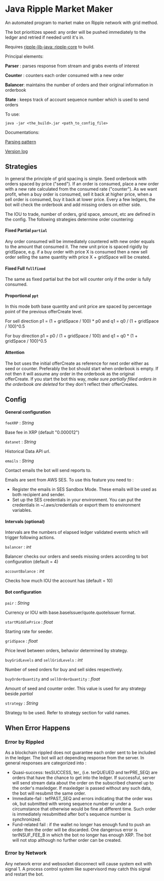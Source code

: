 # Java Ripple Market Maker

An automated program to market make on Ripple network with grid method. 

The bot prioritizes speed: any order will be pushed immediately to the ledger and retried if needed until it's in.

Requires [ripple-lib-java: ripple-core](https://github.com/ripple/ripple-lib-java) to build. 


Principal elements:

**Parser**  : parses response from stream and grabs events of interest

**Counter** : counters each order consumed with a new order

**Balancer**: maintains the number of orders and their original information in orderbook

**State**   : keeps track of account sequence number which is used to send orders 


To use:
```
java -jar <the_build>.jar <path_to_config_file>
```

Documentations:

[Parsing pattern](docs/PARSING_PATTERN.md)

[Version log](docs/VERSIONS.md)


## Strategies

In general the principle of grid spacing is simple. Seed orderbook with orders spaced by price ("seed"). If an order is consumed, place a new order with a new rate calculated from the consumed rate ("counter"). As we want profit, when a buy order is consumed, sell it back at higher price, when a sell order is consumed, buy it back at lower price. Every a few ledgers, the bot will check the orderbook and add missing orders on either side. 

The IOU to trade, number of orders, grid space, amount, etc are defined in the config. The following strategies determine order countering:


#### Fixed Partial `partial`

Any order consumed will be immediately countered with new order equals to the amount that consumed it. The new unit price is spaced rigidly by gridSpace, e.g. if a buy order with price X is consumed then a new sell order selling the same quantity with price X + gridSpace will be created. 

#### Fixed Full `fullfixed`

The same as fixed partial but the bot will counter only if the order is fully consumed. 

#### Proportional `ppt`

In this mode both base quantity and unit price are spaced by percentage point of the previous offerCreate level.

For sell direction p1 = (1 + gridSpace / 100) * p0 and q1 = q0 / (1 + gridSpace / 100)^0.5

For buy direction p1 = p0  / (1 + gridSpace / 100) and q1 = q0 * (1 + gridSpace / 100)^0.5


#### Attention
The bot uses the initial offerCreate as reference for next order either as seed or counter. Preferably the bot should start when orderbook is empty. If not then it will assume any order in the orderbook as the original offerCreate. If you start the bot this way, *make sure partially filled orders in the orderbook are deleted* for they don't reflect their offerCreates.  

## Config

#### General configuration

`feeXRP` : *String*

Base fee in XRP (default "0.000012")

`datanet` : *String*

Historical Data API url. 

`emails` : *String*

Contact emails the bot will send reports to. 

Emails are sent from AWS SES. To use this feature you need to :
- Register the emails in SES Sandbox Mode. These emails will be used as both recipient and sender.
- Set up the SES credentials in your environment. You can put the credentials in ~/.aws/credentials or export them to environment variables.

#### Intervals (optional)

Intervals are the numbers of elapsed ledger validated events which will trigger following actions.

`balancer` : *int*

Balancer checks our orders and seeds missing orders according to bot configuration (default = 4)

`accountBalance` : *int*

Checks how much IOU the account has (default = 10)

#### Bot configuration

`pair` : *String* 

Currency or IOU with base.baseIssuer/quote.quoteIssuer format.

`startMiddlePrice` : *float*

Starting rate for seeder.

`gridSpace` : *float*

Price level between orders, behavior determined by strategy. 

`buyGridLevels` and `sellGridLevels` : *int*

Number of seed orders for buy and sell sides respectively. 

`buyOrderQuantity` and `sellOrderQuantity` : *float*

Amount of seed and counter order. This value is used for any strategy beside *partial*

`strategy` : *String*

Strategy to be used. Refer to strategy section for valid names. 

## When Error Happens

### Error by Rippled 

As a blockchain rippled does not guarantee each order sent to be included in the ledger. The bot will act depending response from the server. In general responses are categorized into :  
- Quasi-success: tesSUCCESS, ter_ (i.e. terQUEUED and terPRE_SEQ) are orders that have the chance to get into the ledger. If successful, server will send stream data about the order on the subscribed channel up to the order's maxledger. If maxledger is passed without any such data, the bot will resubmit the same order. 
- Immediate-fail : tefPAST_SEQ and errors indicating that the order was ok, but submitted with wrong sequence number or under a circumstance that otherwise would be fine at different time. Such order is immediately resubmitted after bot's sequence number is synchronized. 
- Fund-related fail : if the wallet no longer has enough fund to push an order then the order will be discarded. One dangerous error is terINSUF_FEE_B in which the bot no longer has enough XRP. The bot will not stop although no further order can be created. 

### Error by Network

Any network error and websocket disconnect will cause system exit with signal 1. A process control system like supervisord may catch this signal and restart the bot. 








